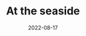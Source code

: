 ---
date: 2022-08-17
title: At the seaside
description: A placeholder for the “At the seaside” photo album
album: https://narayanan.co/at-the-seaside/
thumbnail: https://narayanan.co/content/images/2022/08/IMG_7697-2.jpeg
thumbnail_orientation: portrait
---